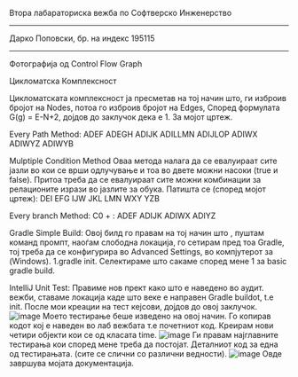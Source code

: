 
<p>Втора лабараториска вежба по Софтверско Инженерство<p/>
<hr>
Дарко Поповски, бр. на индекс 195115
<hr>
Фотографија од Control Flow Graph <br>


Цикломатска Комплексност <br>


Цикломатската комплексност ја пресметав на тој начин што,
ги изброив бројот на Nodes, потоа го изброив бројот на Edges,
Според формулата G(g) = E-N+2, дојдов до заклучок дека е 1.
За мојот цртеж.

Every Path Method:
ADEF
ADEGH
ADIJK
ADILLMN
ADIJLOP
ADIWX
ADIWYZ
ADIWYB


Mulptiple Condition Method
Оваа метода налага да се евалуираат сите јазли во кои се врши
одлучување и тоа во двете можни насоки (true и false). Притоа треба да се
евалуираат сите можни комбинации за релационите изрази во јазлите за
обука.
Патишта се (според мојот цртеж):
DEI
EFG
IJW
JKL
LMN
WXY
YZB

Every branch Method:
C0 + :
ADEF
ADIJK
ADIWX
ADIYZ


Gradle Simple Build:
Овој билд го правам на тој начин што , пуштам команд промпт, наоѓам слободна локација, го сетирам пред тоа Gradle, 
тој треба да се конфигурира во Advanced Settings, во компјутерот за (Windows).
1.gradle init.
Селектираме што сакаме според мене 1 за basic gradle build.

IntelliJ Unit Test:
Правиме нов прект како што е наведено во аудит. вежби, ставаме локација каде што веке е направен Gradle buildot, t.e init.
После мои креации на тест кејсови, дојдов до овој заклучок.
![image](https://user-images.githubusercontent.com/80423676/117585982-bf7cf880-b115-11eb-834b-40f732d8ccc3.png)
Моето тестирање беше изведено на овој начин.
Го копирав кодот кој е наведен во лаб вежбата т.е почетниот код.
Креирам нови четири објекти кои се од класата time.
![image](https://user-images.githubusercontent.com/80423676/117586022-f18e5a80-b115-11eb-931d-5d7b345c1afe.png)
Ги правам најглавните тестирања кои според мене треба да постојат.
Деталниот код за една од тестирањата. (сите се слични со различни ведности).
![image](https://user-images.githubusercontent.com/80423676/117586057-1be01800-b116-11eb-8ecc-d96cfa0e2749.png)
Овде завршува мојата документација.

